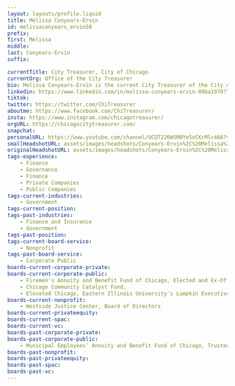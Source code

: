 ```yaml
---
layout: layouts/profile.liquid
title: Melissa Conyears-Ervin
id: melissaconyears_ervin50
prefix: 
first: Melissa
middle: 
last: Conyears-Ervin
suffix: 

currentTitle: City Treasurer, City of Chicago
currentOrg: Office of the City Treasurer
bio: Melissa Conyears-Ervin is the current City Treasurer of the City of Chicago. In 2019, she made history by being the first female elected to the Office of Treasurer for the City of Chicago who was not previously appointed. <br /><br />She is a former State Representative for the 10th District who believes in the promise of opportunity and the strength of families to effectively address the needs of our communities. <br /><br />Before being elected as a State Representative, she gained more than 15-years of experience in the insurance industry as an executive for Allstate and CS Insurance Strategies, gaining insight into the challenges in the diverse and vibrant City of Chicago. <br /><br />As City Treasurer, she is the only city-wide elected official sitting on all four pension boards and has utilized her private-sector and financial experience to increase economic development in Chicago’s neighborhoods by raising awareness of systemic issues that result in racial inequities. Under her leadership, the Advancing Equity in Banking Commission (AEBC) was formed to advance equity and eliminate systemic racism in the banking industry through equitable hiring, lending, and investment in Black communities. She believes that Chicago’s nearly $10 billion-dollar portfolio should be leveraged to help Chicago communities grow at the same economic rate, regardless of their zip code. <br /><br />The Treasurer also developed a year-long program, Hope Inside, to help people increase their credit scores. It offers credit and money management resources to Chicagoans—FOR FREE. It offers workshops that teach Chicagoans to create a budget, understand and fix errors on their credit reports, and start planning for homeownership. In the credit Coaching Sessions, a FREE one-on-one session with a counselor, you can make plans for getting out of debt and raising your credit score. With this partnership, we launched the 700 Credit Score Initiative, where residents have the opportunity to receive 18 months of continuous counseling that can raise their credit scores by 120 points—it's free to all Chicago residents. <br /><br />The Treasurer and her office have developed many programs to assist the residents of Chicago to help make their lives better. <br /><br />The Treasurer lives in Garfield Park with her husband Jason and daughter Jeneva. She is a proud member of Sigma Gamma Rho Sorority, Inc.
linkedin: https://www.linkedin.com/in/melissa-conyears-ervin-09ba1970?lipi=urn%3Ali%3Apage%3Ad_flagship3_profile_view_base_contact_details%3BAH9KBOdkRNeHRPfhkObVbw%3D%3D
tiktok: 
twitter: https://twitter.com/ChiTreasurer
aboutme: https://www.facebook.com/ChiTreasurer/
insta: https://www.instagram.com/chicagotreasurer/
orgURL: https://chicagocitytreasurer.com/
snapchat: 
personalURL: https://www.youtube.com/channel/UCDT226WSM0Ye5oCKrMlc46A?view_as=subscriber
smallHeadshotURL: assets/images/headshots/Conyears-Ervin%2C%20Melissa%20-2021-013%20cropped_converted_scaled.avif
originalHeadshotURL: assets/images/headshots/Conyears-Ervin%2C%20Melissa%20-2021-013%20cropped_converted_scaled.avif
tags-experience: 
    - Finance
    - Governance
    - Finance
    - Private Companies
    - Public Companies
tags-current-industries: 
    - Government
tags-current-position: 
tags-past-industries: 
    - Finance and Insurance
    - Government
tags-past-position: 
tags-current-board-service: 
    - Nonprofit
tags-past-board-service: 
    - Corporate Public
boards-current-corporate-private: 
boards-current-corporate-public: 
    - Firemen's Annuity and Benefit Fund of Chicago, Elected and Ex-Officio Trustee
    - Chicago Community Catalyst Fund, 
    - Elevated Chicago, Eastern Illinois University's Lumpkin Executive Advisors to the Dean
boards-current-nonprofit: 
    - Westside Justice Center, Board of Directors
boards-current-privateequity: 
boards-current-spac: 
boards-current-vc: 
boards-past-corporate-private: 
boards-past-corporate-public: 
    - Municipal Employees’ Annuity and Benefit Fund of Chicago, Trustee
boards-past-nonprofit: 
boards-past-privateequity: 
boards-past-spac: 
boards-past-vc: 
---
```

